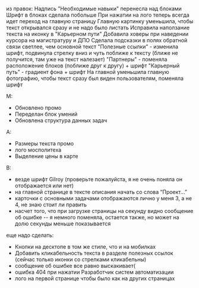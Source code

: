 
из правок:
Надпись "Необходимые навыки" перенесла над блоками
Шрифт в блоках сделала побольше
При нажатии на лого теперь всегда идет переход на главную страницу
Главную картинку уменьшила, чтобы текст открывался сразу и не надо было листать
Исправила наползание текста на иконку в "Карьерном пути"
Добавила ховеры при наведении курсора на магистратуру и ДПО
Сделала подсказки в полях обратной связи светлее, чем основной текст
"Полезные ссылки" - изменила шрифт, подвинула стрелку вниз и чуть поближе к тексту (ближе не получится, там уже на текст налезает)
"Партнеры" - поменяла расположение блоков (поближе друг к другу) + шрифт
"Карьерный путь" - градиент фона + шрифт 
На главной уменьшила главную фотографию, чтобы текст сразу был виден пользователям, поменяла шрифт


M:
- Обновлено промо
- Переделан блок умений
- Обновлена структура данных задач


А:
- Размеры текста промо
- лого мосполитеха
- Выделение цены в карте

В:
- везде шрифт Gilroy (проверьте пожалуйста, я не очень поняла он отображается или нет)
- на главной странице в тексте описания начать со слова “Проект...”
- карточки с основными задачами отображаются лично у меня 3, а не 4, не знаю стоит ли править
- насчет того, что при загрузке страницы на секунду видно сообщение об ошибке -- я немного поменяла, остается также, но может на долю секунды меньше показывается


еще надо сделать:
- Кнопки на десктопе в том же стиле, что и на мобилках
- Добавить кликабельность текста в разделе полезных ссылок (сейчас только иконки со стрелками кликабельны)
- сообщение об ошибке все равно выскакивает(
- ошибка 404 при нажатии Разработчик систем автоматизации
- лого на первой странице чтобы было как на других страницах
